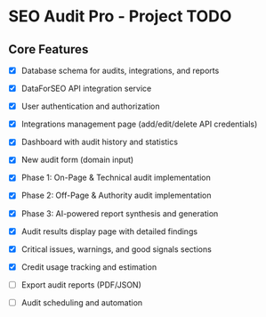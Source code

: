 # SEO Audit Pro - Project TODO

## Core Features

- [x] Database schema for audits, integrations, and reports
- [x] DataForSEO API integration service
- [x] User authentication and authorization
- [x] Integrations management page (add/edit/delete API credentials)
- [x] Dashboard with audit history and statistics
- [x] New audit form (domain input)
- [x] Phase 1: On-Page & Technical audit implementation
- [x] Phase 2: Off-Page & Authority audit implementation
- [x] Phase 3: AI-powered report synthesis and generation
- [x] Audit results display page with detailed findings
- [x] Critical issues, warnings, and good signals sections
- [x] Credit usage tracking and estimation
- [ ] Export audit reports (PDF/JSON)
- [ ] Audit scheduling and automation

